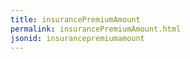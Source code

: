 ```yaml
---
title: insurancePremiumAmount
permalink: insurancePremiumAmount.html
jsonid: insurancepremiumamount
---
```

